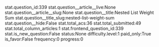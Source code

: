 stat.question_id:339
stat.question__article__live:None
stat.question__article__slug:None
stat.question__title:Nested List Weight Sum
stat.question__title_slug:nested-list-weight-sum
stat.question__hide:False
stat.total_acs:36
stat.total_submitted:49
stat.total_column_articles:1
stat.frontend_question_id:339
stat.is_new_question:False
status:None
difficulty.level:1
paid_only:True
is_favor:False
frequency:0
progress:0
